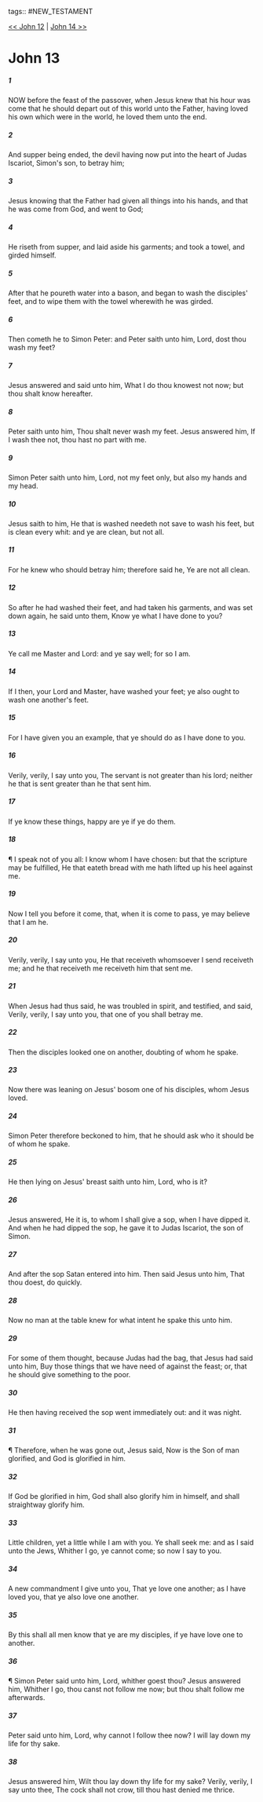 tags:: #NEW_TESTAMENT

[<< John 12](NEW_TESTAMENT/04_John/John_12.md) | [John 14 >>](NEW_TESTAMENT/04_John/John_14.md)

# John 13

##### 1

NOW before the feast of the passover, when Jesus knew that his hour was come that he should depart out of this world unto the Father, having loved his own which were in the world, he loved them unto the end.

##### 2

And supper being ended, the devil having now put into the heart of Judas Iscariot, Simon's son, to betray him;

##### 3

Jesus knowing that the Father had given all things into his hands, and that he was come from God, and went to God;

##### 4

He riseth from supper, and laid aside his garments; and took a towel, and girded himself.

##### 5

After that he poureth water into a bason, and began to wash the disciples' feet, and to wipe them with the towel wherewith he was girded.

##### 6

Then cometh he to Simon Peter: and Peter saith unto him, Lord, dost thou wash my feet?

##### 7

Jesus answered and said unto him, What I do thou knowest not now; but thou shalt know hereafter.

##### 8

Peter saith unto him, Thou shalt never wash my feet. Jesus answered him, If I wash thee not, thou hast no part with me.

##### 9

Simon Peter saith unto him, Lord, not my feet only, but also my hands and my head.

##### 10

Jesus saith to him, He that is washed needeth not save to wash his feet, but is clean every whit: and ye are clean, but not all.

##### 11

For he knew who should betray him; therefore said he, Ye are not all clean.

##### 12

So after he had washed their feet, and had taken his garments, and was set down again, he said unto them, Know ye what I have done to you?

##### 13

Ye call me Master and Lord: and ye say well; for so I am.

##### 14

If I then, your Lord and Master, have washed your feet; ye also ought to wash one another's feet.

##### 15

For I have given you an example, that ye should do as I have done to you.

##### 16

Verily, verily, I say unto you, The servant is not greater than his lord; neither he that is sent greater than he that sent him.

##### 17

If ye know these things, happy are ye if ye do them.

##### 18

¶ I speak not of you all: I know whom I have chosen: but that the scripture may be fulfilled, He that eateth bread with me hath lifted up his heel against me.

##### 19

Now I tell you before it come, that, when it is come to pass, ye may believe that I am he.

##### 20

Verily, verily, I say unto you, He that receiveth whomsoever I send receiveth me; and he that receiveth me receiveth him that sent me.

##### 21

When Jesus had thus said, he was troubled in spirit, and testified, and said, Verily, verily, I say unto you, that one of you shall betray me.

##### 22

Then the disciples looked one on another, doubting of whom he spake.

##### 23

Now there was leaning on Jesus' bosom one of his disciples, whom Jesus loved.

##### 24

Simon Peter therefore beckoned to him, that he should ask who it should be of whom he spake.

##### 25

He then lying on Jesus' breast saith unto him, Lord, who is it?

##### 26

Jesus answered, He it is, to whom I shall give a sop, when I have dipped it. And when he had dipped the sop, he gave it to Judas Iscariot, the son of Simon.

##### 27

And after the sop Satan entered into him. Then said Jesus unto him, That thou doest, do quickly.

##### 28

Now no man at the table knew for what intent he spake this unto him.

##### 29

For some of them thought, because Judas had the bag, that Jesus had said unto him, Buy those things that we have need of against the feast; or, that he should give something to the poor.

##### 30

He then having received the sop went immediately out: and it was night.

##### 31

¶ Therefore, when he was gone out, Jesus said, Now is the Son of man glorified, and God is glorified in him.

##### 32

If God be glorified in him, God shall also glorify him in himself, and shall straightway glorify him.

##### 33

Little children, yet a little while I am with you. Ye shall seek me: and as I said unto the Jews, Whither I go, ye cannot come; so now I say to you.

##### 34

A new commandment I give unto you, That ye love one another; as I have loved you, that ye also love one another.

##### 35

By this shall all men know that ye are my disciples, if ye have love one to another.

##### 36

¶ Simon Peter said unto him, Lord, whither goest thou? Jesus answered him, Whither I go, thou canst not follow me now; but thou shalt follow me afterwards.

##### 37

Peter said unto him, Lord, why cannot I follow thee now? I will lay down my life for thy sake.

##### 38

Jesus answered him, Wilt thou lay down thy life for my sake? Verily, verily, I say unto thee, The cock shall not crow, till thou hast denied me thrice.
